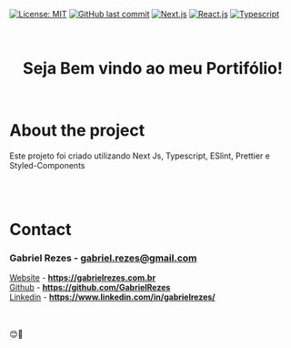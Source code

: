 [![License: MIT](https://img.shields.io/badge/License-MIT-yellow.svg)](https://opensource.org/licenses/MIT)
[![GitHub last commit](https://img.shields.io/badge/last%20comit-may%202021-orange)](https://github.com/renanlido/ignews/commits)
[![Next.js](https://img.shields.io/badge/NextJs-blue)](https://nextjs.org/)
[![React.js](https://img.shields.io/badge/-ReactJs-blue)](https://pt-br.reactjs.org/)
[![Typescript](https://img.shields.io/badge/-Typescript-blue)](https://www.typescriptlang.org/)

<!--LOGO-->
<br/>
<div align="center">
    <h1 color="#ffff" >Seja Bem vindo ao meu Portifólio!</h1>
    </br>
</div>

<!-- ABOUT THE PROJECT -->

# <strong>About the project</strong>

Este projeto foi criado utilizando Next Js, Typescript, ESlint, Prettier e Styled-Components

</br>

<!-- CONTACT -->
</br>

# **Contact**

### Gabriel Rezes - **gabriel.rezes@gmail.com**

[Website](https://gabrielrezes.com.br) - **https://gabrielrezes.com.br** </br>
[Github](https://github.com/renanlido) - **https://github.com/GabrielRezes** </br>
[Linkedin](https://www.linkedin.com/in/renanlido/) - **https://www.linkedin.com/in/gabrielrezes/**

</br></br>
😊🤗
